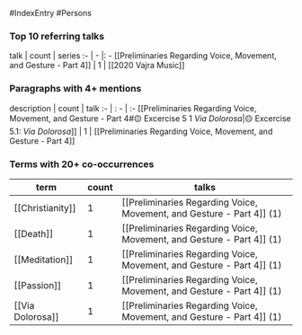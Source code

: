 #IndexEntry #Persons

### Top 10 referring talks
talk | count | series
:- | - |: -
[[Preliminaries Regarding Voice, Movement, and Gesture - Part 4]] | 1 | [[2020 Vajra Music]]

### Paragraphs with 4+ mentions
description | count | talk
:- | : - | :-
[[Preliminaries Regarding Voice, Movement, and Gesture - Part 4#🟡 Excercise 5 1 _Via Dolorosa_\|🟡 Excercise 5.1: _Via Dolorosa_]] | 1 | [[Preliminaries Regarding Voice, Movement, and Gesture - Part 4]]

### Terms with 20+ co-occurrences
term | count | talks
-|-|-
[[Christianity]] | 1 | <span class="counts">[[Preliminaries Regarding Voice, Movement, and Gesture - Part 4]] (1)</span> 
[[Death]] | 1 | <span class="counts">[[Preliminaries Regarding Voice, Movement, and Gesture - Part 4]] (1)</span> 
[[Meditation]] | 1 | <span class="counts">[[Preliminaries Regarding Voice, Movement, and Gesture - Part 4]] (1)</span> 
[[Passion]] | 1 | <span class="counts">[[Preliminaries Regarding Voice, Movement, and Gesture - Part 4]] (1)</span> 
[[Via Dolorosa]] | 1 | <span class="counts">[[Preliminaries Regarding Voice, Movement, and Gesture - Part 4]] (1)</span> 


